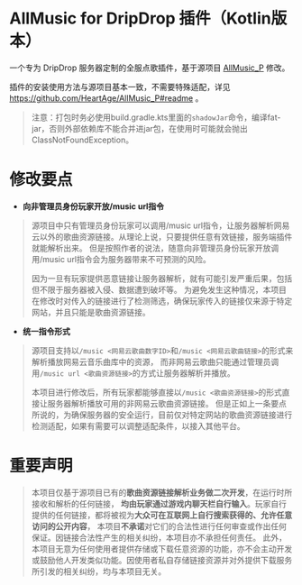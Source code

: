 # AllMusic for DripDrop 插件（Kotlin版本）

一个专为 DripDrop 服务器定制的全服点歌插件，基于源项目 [AllMusic_P](https://github.com/HeartAge/AllMusic_P) 修改。

插件的安装使用方法与源项目基本一致，不需要特殊适配，详见 https://github.com/HeartAge/AllMusic_P#readme 。

> 注意：打包时务必使用build.gradle.kts里面的`shadowJar`命令，编译fat-jar，否则外部依赖库不能合并进jar包，在使用时可能就会抛出ClassNotFoundException。

# 修改要点

+ **向非管理员身份玩家开放/music url指令**

> 源项目中只有管理员身份玩家可以调用/music url指令，让服务器解析网易云以外的歌曲资源链接。从理论上说，只要提供任意有效链接，服务端插件就能解析出来。
> 但是按照作者的说法，随意向非管理员身份玩家开放调用/music url指令会为服务器带来不可预测的风险。
>
> 因为一旦有玩家提供恶意链接让服务器解析，就有可能引发严重后果，包括但不限于服务器被入侵、数据遭到破坏等。
> 为避免发生这种情况，本项目在修改时对传入的链接进行了检测筛选，确保玩家传入的链接仅来源于特定网站，并且只能是歌曲资源链接。

+ **统一指令形式**

> 源项目支持以`/music <网易云歌曲数字ID>`和`/music <网易云歌曲链接>`的形式来解析播放网易云音乐曲库中的资源，
> 而非网易云歌曲只能通过管理员调用`/music url <歌曲资源链接>`的方式让服务器解析并播放。
>  
> 本项目进行修改后，所有玩家都能够直接以`/music <歌曲资源链接>`的形式直接让服务器解析播放可用的非网易云歌曲资源链接。
> 但是正如上一条要点所说的，为确保服务器的安全运行，目前仅对特定网站的歌曲资源链接进行检测适配，如果有需要可以调整适配条件，以接入其他平台。

# 重要声明

> 本项目仅基于源项目已有的**歌曲资源链接解析业务做二次开发**，在运行时所接收和解析的任何链接，
> **均由玩家通过游戏内聊天栏自行输入**。玩家自行提供的任何链接，都将被视为**大众可在互联网上自行搜索获得的、允许任意访问的公开内容**，
> 本项目**不承诺**对它们的合法性进行任何审查或作出任何保证。因链接合法性产生的相关纠纷，本项目亦不承担任何责任。
> 此外，本项目无意为任何使用者提供存储或下载任意资源的功能，亦不会主动开发或鼓励他人开发类似功能。因使用者私自存储链接资源并对外提供下载服务所引发的相关纠纷，均与本项目无关。
